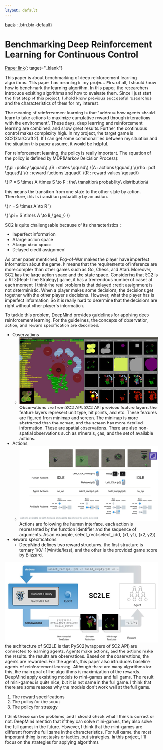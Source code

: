 ```yaml
---
layout: default
---
```

[back](../sc2ai){: .btn.btn-default}

# Benchmarking Deep Reinforcement Learning for Continuous Control

[Paper link](https://arxiv.org/pdf/1604.06778){: target="_blank"}


This paper is about benchmarking of deep reinforcement learning algorithms. This paper has meaning in my project. First of all, I should know how to benchmark the learning algorithm. In this paper, the researchers introduce exisiting algorithms and how to evaluate them. Since I just start the first step of this project, I shold know previous successful researches and the characteristics of them for my interest.

The meaning of reinforcement learning is that "address how agents should learn to take actions to maximize cumulative reward through interactions with the environment". These days, deep learning and reinforcement learning are combined, and show great results. Further, the continuous control makes complexity high. In my project, the target game is SC2(StarCraft 2). If I can get some commonalities between my situation and the situation this paper assume, it would be helpful. 

For reinforcement learning, the policy is really important. The equation of the policy is defined by MDP(Markov Deicision Process):

\\(\pi : policy \qquad\\)
\\(S : states \qquad\\)
\\(A : actions \qquad\\)
\\(\rho : pdf \qquad\\)
\\(r : reward fuctions \qquad\\)
\\(R : reward values \qquad\\)

\\( P = S \times A \times S \to R : the\ transition\ probability\ distribution\\)

this means the transition from one state to the other state by action. Therefore, this is transition probability by an action.

\\( r = S \times A \to R \\)

\\( \pi = S \times A \to R_\geq_0 \\)


SC2 is quite challengeable because of its characteristics :
- Imperfect information 
- A large action space
- A large state space
- Delayed credit assignment 

As other paper mentioned, Fog-of-War makes the player have imperfect information about the game. It means that the requirements of inference are more complex than other games such as Go, Chess, and Atari. Moreover, SC2 has the large action space and the state space. Considering that SC2 is a RTS(Real-Time Strategy) game, it has a tremendous number of cases at each moment. I think the real problem is that delayed credit assignment is not deterministic. When a player makes some decisions, the decisions get together with the other player's decisions. However, what the player has is imperfect information, So it is really hard to determine that the decisions are right without other player's information. 


To tackle this problem, DeepMind provides guidelines for applying deep reinforcement learning. For the guidelines, the concepts of observation, action, and reward specification are described. 
- Observations
	- ![Observations](../Plat/featurelayer.jpg)
	Observations are from SC2 API. SC2 API provides feature layers. the feature layers represent unit type, hit points, and etc. These features are figured from minimap and screen. The minimap is more abstracted than the screen, and the screen has more detailed information. These are spatial observations. There are also non-spatial observations such as minerals, gas, and the set of available actions. 
- Actions
	- ![Actions](../Plat/actionSpace.jpg)
	Actions are following the human interface. each action is represented by the function identifier and the sequence of arguments. As an example, select_rect(select_add, (x1, y1), (x2, y2))
- Reward specifications 
	- DeepMind defines two reward structures. the first structure is ternary 1/0/-1(win/tie/loss), and the other is the provided game score by Blizzard.


![SC2LEarchitecture](./sc2le.jpg)
the architecture of SC2LE is that PySC2(wrappers of SC2 API) are connected to learning agents. Agents make actions, and the actions make the results. the results are observations. Based on the observations, the agents are rewarded. For the agents, this paper also intruduces baseline agents of reinforcement learning. Although there are many algorithms for this, the main goal of the algorithms is maximization of the rewards. DeepMind apply exsisting models to mini-games and full game.
The result of mini-games is quite nice, but it is not same in the full game. I think that there are some reasons why the models don't work well at the full game.

1. The reward specifications
1. The policy for the scout
1. The policy for strategy

I think these can be problems, and I should check what I think is correct or not. DeepMind mention that if they can solve mini-games, they also solve the full games in the future. However, I think that the mini-games are different from the full game in the characteristics. For full game, the most important thing is not tasks or tactics, but strategies. In this project, I'll focus on the strategies for applying algorithms.